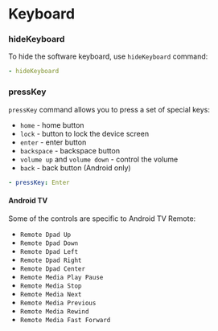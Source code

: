 # Keyboard

### hideKeyboard

To hide the software keyboard, use `hideKeyboard` command:

```yaml
- hideKeyboard
```

### pressKey

`pressKey` command allows you to press a set of special keys:

* `home` - home button
* `lock` - button to lock the device screen
* `enter` - enter button
* `backspace` - backspace button
* `volume up` and `volume down` - control the volume
* `back` - back button (Android only)

```yaml
- pressKey: Enter
```

#### Android TV

Some of the controls are specific to Android TV Remote:

* `Remote Dpad Up`
* `Remote Dpad Down`
* `Remote Dpad Left`
* `Remote Dpad Right`
* `Remote Dpad Center`
* `Remote Media Play Pause`
* `Remote Media Stop`
* `Remote Media Next`
* `Remote Media Previous`
* `Remote Media Rewind`
* `Remote Media Fast Forward`
